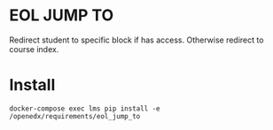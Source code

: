 # EOL JUMP TO

Redirect student to specific block if has access. Otherwise redirect to course index.

# Install
    docker-compose exec lms pip install -e /openedx/requirements/eol_jump_to
